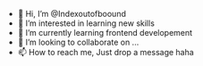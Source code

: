 - 👋 Hi, I’m @Indexoutofboound 
- 👀 I’m interested in learning new skills
- 🌱 I’m currently learning frontend developement
- 💞️ I’m looking to collaborate on ...
- 📫 How to reach me, Just drop a message haha

<!---
Indexoutofboound/Indexoutofboound is a ✨ special ✨ repository because its `README.md` (this file) appears on your GitHub profile.
You can click the Preview link to take a look at your changes.
--->
